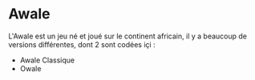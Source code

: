 # Awale

L'Awale est un jeu né et joué sur le continent africain, il y a beaucoup de versions différentes, dont 2 sont codées içi :

- Awale Classique
- Owale 

